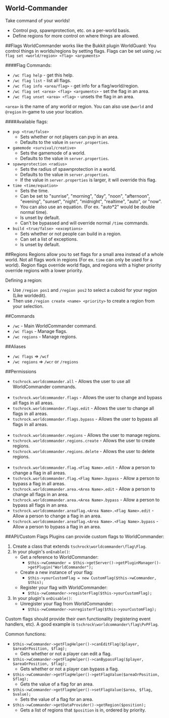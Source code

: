 World-Commander
---------------
Take command of your worlds!
 - Control pvp, spawnprotection, etc. on a per-world basis.
 - Define regions for more control on where things are allowed.

##Flags
WorldCommander works like the Bukkit plugin WorldGuard: You control things in worlds/regions by setting flags.
Flags can be set using `/wc flag set <world/region> <flag> <arguments>`

####Flag Commands:
 - `/wc flag help`                      - get this help.
 - `/wc flag list`                      - list all flags.
 - `/wc flag info <area/flag>`          - get info for a flag/world/region.
 - `/wc flag set <area> <flag> <arguments>` - set the flag in an area.
 - `/wc flag unset <area> <flag>`       - unsets the flag in an area.

`<area>` is the name of any world or region. You can also use `@world` and `@region` in-game to use your location.
 

####Available flags:
 - `pvp <true/false>`
    - Sets whether or not players can pvp in an area. 
    - Defaults to the value in `server.properties`.
 - `gamemode <survival/creative>`
    - Sets the gamemode of a world.
    - Defaults to the value in `server.properties`.
 - `spawnprotection <radius>`
    - Sets the radius of spawnprotection in a world.
    - Defaults to the value in `server.properties`.
    - If the value in `server.properties` is larger, it will override this flag.
 - `time <time/equation>`
    - Sets the time.
    - Can be set to "sunrise", "morning", "day", "noon", "afternoon", "evening", "sunset", "night", "midnight", "realtime", "auto", or "now".
    - You can also use an equation. (For ex. "auto*2" would be double normal time).
    - Is unset by default.
    - Can't be bypassed and will override normal `/time` commands.
 - `build <true/false> <exceptions>`
    - Sets whether or not people can build in a region.
    - Can set a list of exceptions.
    - Is unset by default.

##Regions
Regions allow you to set flags for a small area instead of a whole world. Not all flags work in regions (For ex. `time` can only be used for a world). Region flags override world flags, and regions with a higher priority override regions with a lower priority.

Defining a region:
 - Use `/region pos1` and `/region pos2` to select a cuboid for your region (Like worldedit).
 - Then use `/region create <name> <priority>` to create a region from your selection. 

##Commands
 - `/wc` - Main WorldCommander command.
 - `/wc flags` - Manage flags.
 - `/wc regions` - Manage regions.

##Aliases
 - `/wc flags` => `/wcf`
 - `/wc regions` => `/wcr` or `/regions`

##Permissions

 - `tschrock.worldcommander.all` - Allows the user to use all WorldCommander commands.<br /><br />
 - `tschrock.worldcommander.flags` - Allows the user to change and bypass all flags in all areas.
 - `tschrock.worldcommander.flags.edit` - Allows the user to change all flags in all areas.
 - `tschrock.worldcommander.flags.bypass` - Allows the user to bypass all flags in all areas.<br /><br />
 - `tschrock.worldcommander.regions` - Allows the user to manage regions.
 - `tschrock.worldcommander.regions.create` - Allows the user to create regions.
 - `tschrock.worldcommander.regions.delete` - Allows the user to delete regions.<br /><br />
 - `tschrock.worldcommander.flag.<Flag Name>.edit` - Allow a person to change a flag in all areas.
 - `tschrock.worldcommander.flag.<Flag Name>.bypass` - Allow a person to bypass a flag in all areas.
 - `tschrock.worldcommander.area.<Area Name>.edit` - Allow a person to change all flags in an area.
 - `tschrock.worldcommander.area.<Area Name>.bypass` - Allow a person to bypass all flags in an area.
 - `tschrock.worldcommander.areaflag.<Area Name>.<Flag Name>.edit` - Allow a person to change a flag in an area.
 - `tschrock.worldcommander.areaflag.<Area Name>.<Flag Name>.bypass` - Allow a person to bypass a flag in an area.

##API/Custom Flags
Plugins can provide custom flags to WorldCommander:

1. Create a class that extends `tschrock\worldcommander\flag\Flag`.
2. In your plugin's `onEnable()`:
    - Get a reference to WorldCommander:
       - `$this->wCommander = $this->getServer()->getPluginManager()->getPlugin("WorldCommander");`
    - Create a new instance of your flag:
       - `$this->yourCustomFlag = new CustomFlag($this->wCommander, $this);` 
    - Register your flag with WorldCommander:
       - `$this->wCommander->registerFlag($this->yourCustomFlag);`
3. In your plugin's `onDisable()`:
    - Unregister your flag from WorldCommander:
       - `$this->wCommander->unregisterFlag($this->yourCustomFlag);`

Custom flags should provide their own functionality (registering event handlers, etc). A good example is `tschrock\worldcommander\flag\PvPFlag`.

Common functions:
 - `$this->wCommander->getFlagHelper()->canEditFlag($player, $areaOrPosition, $flag);`
    - Gets whether or not a player can edit a flag.
 - `$this->wCommander->getFlagHelper()->canBypassFlag($player, $areaOrPosition, $flag);`
    - Gets whether or not a player can bypass a flag.
 - `$this->wCommander->getFlagHelper()->getFlagValue($areaOrPosition, $flag);`
    - Gets the value of a flag for an area.
 - `$this->wCommander->getFlagHelper()->setFlagValue($area, $flag, $value);`
    - Sets the value of a flag for an area.
 - `$this->wCommander->getDataProvider()->getRegion($position);`
    - Gets a list of regions that `$position` is in, ordered by priority.